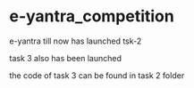 # e-yantra_competition
e-yantra till now has launched tsk-2

task 3 also has been launched

the code of task 3 can be found in task 2 folder
